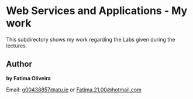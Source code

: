 # Web Services and Applications - My work

This subdirectory shows my work regarding the Labs given during the lectures.

## Author

**by Fatima Oliveira** 

Email: g00438857@atu.ie or Fatima.21.00@hotmail.com